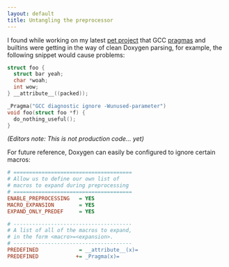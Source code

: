 ```yaml
---
layout: default
title: Untangling the preprocessor
---
```


I found while working on my latest [pet
project](https://github.com/ChrisCummins/euclid) that GCC
[pragmas](http://gcc.gnu.org/onlinedocs/gcc/Pragmas.html) and builtins were
getting in the way of clean Doxygen parsing, for example, the following snippet
would cause problems:

```c
struct foo {
  struct bar yeah;
  char *woah;
  int wow;
} __attribute__((packed));

_Pragma("GCC diagnostic ignore -Wunused-parameter")
void foo(struct foo *f) {
  do_nothing_useful();
}
```

*(Editors note: This is not production code... yet)*

For future reference, Doxygen can easily be configured to ignore certain macros:

```ini
# ======================================
# Allow us to define our own list of
# macros to expand during preprocessing
# ======================================
ENABLE_PREPROCESSING   = YES
MACRO_EXPANSION        = YES
EXPAND_ONLY_PREDEF     = YES

# --------------------------------------
# A list of all of the macros to expand,
# in the form <macro>=<expansion>.
# --------------------------------------
PREDEFINED             = __attribute__(x)=
PREDEFINED            += _Pragma(x)=
```
